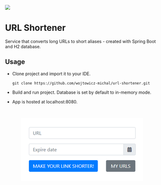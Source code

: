 ![](https://github.com/wojtowicz-michal/url-shortener/workflows/tests/badge.svg)
# URL Shortener

Service that converts long URLs to short aliases - created with Spring Boot and H2 database.

## Usage

- Clone project and import it to your IDE.

   ```
   git clone https://github.com/wojtowicz-michal/url-shortener.git
   ```

- Build and run project. Database is set by default to in-memory mode.

- App is hosted at localhost:8080.

<br>

<p align="center">    
  <img src="src/main/resources/img/app.png"/>            
</p>


